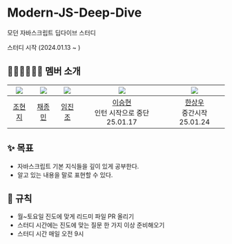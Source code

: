 # Modern-JS-Deep-Dive
모던 자바스크립트 딥다이브 스터디

스터디 시작 (2024.01.13 ~ )

## 🧑🏻‍💻👩🏻‍💻 멤버 소개
| <img src="https://avatars.githubusercontent.com/u/123517278?v=4"> | <img src="https://avatars.githubusercontent.com/u/86304360?v=4"> |<img src="https://avatars.githubusercontent.com/u/105118884?v=4">  |<img src="https://avatars.githubusercontent.com/u/86544979?v=4"> |<img src="https://avatars.githubusercontent.com/u/99471821?v=4"> |
| :---------------------------------------------------------------: | :---------------------------------------------------------------: | :--------------------------------------------------------------: | :---------------------------------------------------------------: | :---------------------------------------------------------------: |
|           [조현지](https://github.com/cindycho0423)           |         [채종민](https://github.com/JayChae)          |          [임진조](https://github.com/Sparrowlim)          |         [이승현](https://github.com/codefug) <br/> 인턴 시작으로 중단 25.01.17         |           [한상우](https://github.com/Han-wo)  <br/> 중간시작 25.01.24           |

## ✨ 목표
- 자바스크립트 기본 지식들을 깊이 있게 공부한다.
- 알고 있는 내용을 말로 표현할 수 있다.

## 📏 규칙
- 월~토요일 진도에 맞게 리드미 파일 PR 올리기
- 스터디 시간에는 진도에 맞는 질문 한 가지 이상 준비해오기
- 스터디 시간 매일 오전 9시
